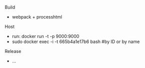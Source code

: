 Build
* webpack + processhtml

Host
* run: docker run -t -p 9000:9000
* sudo docker exec -i -t 665b4a1e17b6 bash #by ID or by name

Release
* ...
